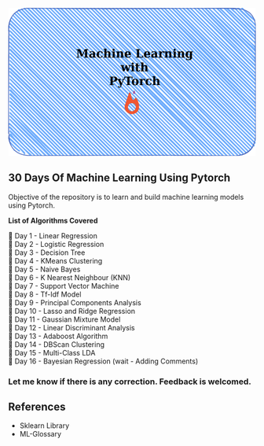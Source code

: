 ![MLWithPyTorch](/mlwithpytorch1.png)

## 30 Days Of Machine Learning Using Pytorch

Objective of the repository is to learn and build machine learning models using Pytorch.

**List of Algorithms Covered**

📌 Day 1 - Linear Regression \
📌 Day 2 - Logistic Regression \
📌 Day 3 - Decision Tree \
📌 Day 4 - KMeans Clustering \
📌 Day 5 - Naive Bayes \
📌 Day 6 - K Nearest Neighbour (KNN) \
📌 Day 7 - Support Vector Machine \
📌 Day 8 - Tf-Idf Model \
📌 Day 9 - Principal Components Analysis \
📌 Day 10 - Lasso and Ridge Regression \
📌 Day 11 - Gaussian Mixture Model \
📌 Day 12 - Linear Discriminant Analysis \
📌 Day 13 - Adaboost Algorithm \
📌 Day 14 - DBScan Clustering \
📌 Day 15 - Multi-Class LDA \
📌 Day 16 - Bayesian Regression (wait - Adding Comments)

### Let me know if there is any correction. Feedback is welcomed.

## References

* Sklearn Library
* ML-Glossary
